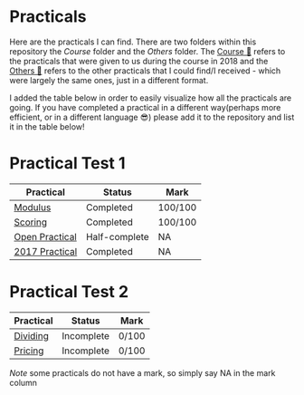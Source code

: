 # Practicals
Here are the practicals I can find. There are two folders within this repository the *Course* folder and the *Others* folder. The [Course 📁](Course) refers to the practicals that were given to us during the course in 2018 and the [Others 📁](Others) refers to the other practicals that I could find/I received - which were largely the same ones, just in a different format.

I added the table below in order to easily visualize how all the practicals are going. If you have completed a practical in a different way(perhaps more efficient, or in a different language 😎)  please add it to the repository and list it in the table below!

# Practical Test 1
|Practical|Status|Mark|
|---|---|---|
|[Modulus](Course/modulus)|Completed|100/100|
|[Scoring](Course/scoring)|Completed|100/100|
|[Open Practical](Other/open)|Half-complete|NA|
|[2017 Practical](Other/2017)|Completed|NA|

# Practical Test 2
|Practical|Status|Mark|
|---|---|---|
|[Dividing](Course/dividing)|Incomplete|0/100|
|[Pricing](Course/pricing)|Incomplete|0/100

*Note* some practicals do not have a mark, so simply say NA in the mark column
